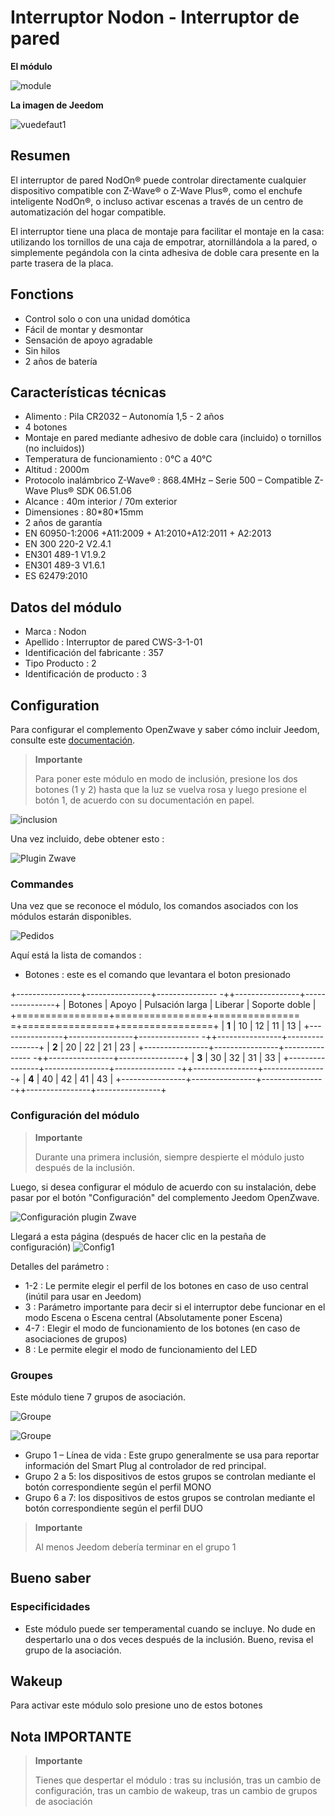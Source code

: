 # Interruptor Nodon - Interruptor de pared

**El módulo**

![module](images/nodon.wallswitch/module.jpg)

**La imagen de Jeedom**

![vuedefaut1](images/nodon.wallswitch/vuedefaut1.jpg)

## Resumen

El interruptor de pared NodOn® puede controlar directamente cualquier dispositivo compatible con Z-Wave® o Z-Wave Plus®, como el enchufe inteligente NodOn®, o incluso activar escenas a través de un centro de automatización del hogar compatible.

El interruptor tiene una placa de montaje para facilitar el montaje en la casa: utilizando los tornillos de una caja de empotrar, atornillándola a la pared, o simplemente pegándola con la cinta adhesiva de doble cara presente en la parte trasera de la placa.

## Fonctions

-   Control solo o con una unidad domótica
-   Fácil de montar y desmontar
-   Sensación de apoyo agradable
-   Sin hilos
-   2 años de batería

## Características técnicas

-   Alimento : Pila CR2032 – Autonomía 1,5 - 2 años
-   4 botones
-   Montaje en pared mediante adhesivo de doble cara (incluido) o tornillos (no incluidos))
-   Temperatura de funcionamiento : 0°C a 40°C
-   Altitud : 2000m
-   Protocolo inalámbrico Z-Wave® : 868.4MHz – Serie 500 – Compatible Z-Wave Plus® SDK 06.51.06
-   Alcance : 40m interior / 70m exterior
-   Dimensiones : 80\*80\*15mm
-   2 años de garantía
-   EN 60950-1:2006 +A11:2009 + A1:2010+A12:2011 + A2:2013
-   EN 300 220-2 V2.4.1
-   EN301 489-1 V1.9.2
-   EN301 489-3 V1.6.1
-   ES 62479:2010

## Datos del módulo

-   Marca : Nodon
-   Apellido : Interruptor de pared CWS-3-1-01
-   Identificación del fabricante : 357
-   Tipo Producto : 2
-   Identificación de producto : 3

## Configuration

Para configurar el complemento OpenZwave y saber cómo incluir Jeedom, consulte este [documentación](https://doc.jeedom.com/es_ES/plugins/automation%20protocol/openzwave/).

> **Importante**
>
> Para poner este módulo en modo de inclusión, presione los dos botones (1 y 2) hasta que la luz se vuelva rosa y luego presione el botón 1, de acuerdo con su documentación en papel.

![inclusion](images/nodon.wallswitch/inclusion.jpg)

Una vez incluido, debe obtener esto :

![Plugin Zwave](images/nodon.wallswitch/information.jpg)

### Commandes

Una vez que se reconoce el módulo, los comandos asociados con los módulos estarán disponibles.

![Pedidos](images/nodon.wallswitch/commandes.jpg)

Aquí está la lista de comandos :

-   Botones : este es el comando que levantara el boton presionado

+----------------+----------------+--------------- -++----------------+----------------+
| Botones        | Apoyo          | Pulsación larga     | Liberar    | Soporte doble   |
+================+================+=============== =+================+================+
| **1**          | 10             | 12             | 11             | 13             |
+----------------+----------------+--------------- -++----------------+----------------+
| **2**          | 20             | 22             | 21             | 23             |
+----------------+----------------+--------------- -++----------------+----------------+
| **3**          | 30             | 32             | 31             | 33             |
+----------------+----------------+--------------- -++----------------+----------------+
| **4**          | 40             | 42             | 41             | 43             |
+----------------+----------------+--------------- -++----------------+----------------+

### Configuración del módulo

> **Importante**
>
> Durante una primera inclusión, siempre despierte el módulo justo después de la inclusión.

Luego, si desea configurar el módulo de acuerdo con su instalación, debe pasar por el botón "Configuración" del complemento Jeedom OpenZwave.

![Configuración plugin Zwave](images/plugin/bouton_configuration.jpg)

Llegará a esta página (después de hacer clic en la pestaña de configuración)
![Config1](images/nodon.wallswitch/config1.jpg)

Detalles del parámetro :

-   1-2 : Le permite elegir el perfil de los botones en caso de uso central (inútil para usar en Jeedom)
-   3 : Parámetro importante para decir si el interruptor debe funcionar en el modo Escena o Escena central (Absolutamente poner Escena)
-   4-7 : Elegir el modo de funcionamiento de los botones (en caso de asociaciones de grupos)
-   8 : Le permite elegir el modo de funcionamiento del LED

### Groupes

Este módulo tiene 7 grupos de asociación.

![Groupe](images/nodon.wallswitch/groupe.jpg)

![Groupe](images/nodon.wallswitch/groupe2.jpg)

-   Grupo 1 – Línea de vida : Este grupo generalmente se usa para reportar información del Smart Plug al controlador de red principal.
-   Grupo 2 a 5: los dispositivos de estos grupos se controlan mediante el botón correspondiente según el perfil MONO
-   Grupo 6 a 7: los dispositivos de estos grupos se controlan mediante el botón correspondiente según el perfil DUO

> **Importante**
>
> Al menos Jeedom debería terminar en el grupo 1

## Bueno saber

### Especificidades

-   Este módulo puede ser temperamental cuando se incluye. No dude en despertarlo una o dos veces después de la inclusión. Bueno, revisa el grupo de la asociación.

## Wakeup

Para activar este módulo solo presione uno de estos botones

## Nota IMPORTANTE

> **Importante**
>
> Tienes que despertar el módulo : tras su inclusión, tras un cambio de configuración, tras un cambio de wakeup, tras un cambio de grupos de asociación
